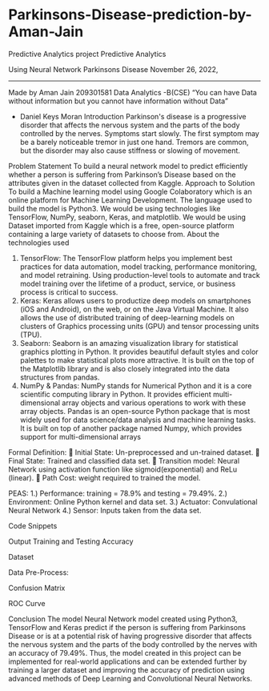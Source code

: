 # Parkinsons-Disease-prediction-by-Aman-Jain
Predictive Analytics project
Predictive Analytics  

Using Neural Network
Parkinsons Disease
November 26, 2022,
________________________________________


Made by 
Aman Jain 209301581
Data Analytics -B(CSE)
“You can have Data without information but you cannot have information without Data”
- Daniel Keys Moran
Introduction
Parkinson's disease is a progressive disorder that affects the nervous system and the parts of the body controlled by the nerves. Symptoms start slowly. The first symptom may be a barely noticeable tremor in just one hand. Tremors are common, but the disorder may also cause stiffness or slowing of movement.

Problem Statement
To build a neural network model to predict efficiently whether a person is suffering from Parkinson’s Disease based on the attributes given in the dataset collected from Kaggle.
Approach to Solution
To build a Machine learning model using Google Colaboratory which is an online platform for Machine Learning Development. The language used to build the model is Python3. We would be using technologies like TensorFlow, NumPy, seaborn, Keras, and matplotlib. We would be using Dataset imported from Kaggle which is a free, open-source platform containing a large variety of datasets to choose from.
About the technologies used
1.	TensorFlow: The TensorFlow platform helps you implement best practices for data automation, model tracking, performance monitoring, and model retraining. Using production-level tools to automate and track model training over the lifetime of a product, service, or business process is critical to success.
2.	Keras: Keras allows users to productize deep models on smartphones (iOS and Android), on the web, or on the Java Virtual Machine. It also allows the use of distributed training of deep-learning models on clusters of Graphics processing units (GPU) and tensor processing units (TPU). 
3.	Seaborn: Seaborn is an amazing visualization library for statistical graphics plotting in Python. It provides beautiful default styles and color palettes to make statistical plots more attractive. It is built on the top of the Matplotlib library and is also closely integrated into the data structures from pandas.
4.	NumPy & Pandas: NumPy stands for Numerical Python and it is a core scientific computing library in Python. It provides efficient multi-dimensional array objects and various operations to work with these array objects.						Pandas is an open-source Python package that is most widely used for data science/data analysis and machine learning tasks. It is built on top of another package named Numpy, which provides support for multi-dimensional arrays	

Formal Definition:
	Initial State: Un-preprocessed and un-trained dataset.
	Final State: Trained and classified data set.
	Transition model: Neural Network using activation function like sigmoid(exponential) and ReLu (linear).
	Path Cost: weight required to trained the model.

PEAS:
1.)	Performance: training = 78.9% and  testing = 79.49%.
2.)	Environment: Online Python kernel and data set.
3.)	Actuator: Convulational Neural Network 
4.)	Sensor: Inputs taken from the data set.


Code Snippets
 
 

 
 

 

 




Output
Training and Testing Accuracy
 
Dataset
 
Data Pre-Process:
 
Confusion Matrix
 
ROC Curve
 
Conclusion
The model Neural Network model created using Python3, TensorFlow and Keras predict if the person is suffering from Parkinsons Disease or is at a potential risk of having progressive disorder that affects the nervous system and the parts of the body controlled by the nerves with an accuracy of 79.49%.
Thus, the model created in this project can be implemented for real-world applications and can be extended further by training a larger dataset and improving the accuracy of prediction using advanced methods of Deep Learning and Convolutional Neural Networks.
